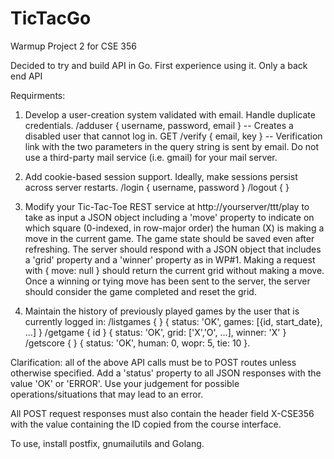 # TicTacGo
Warmup Project 2 for CSE 356

Decided to try and build API in Go. First experience using it. Only a back end API

Requirments:

1. Develop a user-creation system validated with email. Handle duplicate credentials.
/adduser { username, password, email } -- Creates a disabled user that cannot log in.
GET /verify { email, key } -- Verification link with the two parameters in the query string is sent by email. Do not use a third-party mail service (i.e. gmail) for your mail server.

2. Add cookie-based session support. Ideally, make sessions persist across server restarts.
/login { username, password }
/logout { }

3. Modify your Tic-Tac-Toe REST service at http://yourserver/ttt/play to take as input a JSON object including a 'move' property to indicate on which square (0-indexed, in row-major order) the human (X) is making a move in the current game. The game state should be saved even after refreshing. The server should respond with a JSON object that includes a 'grid' property and a 'winner' property as in WP#1. Making a request with { move: null } should return the current grid without making a move. Once a winning or tying move has been sent to the server, the server should consider the game completed and reset the grid. 

4. Maintain the history of previously played games by the user that is currently logged in:
/listgames { }
  { status: 'OK', games: [{id, start_date}, …] }
/getgame { id }
  { status: 'OK', grid: ['X','O', …], winner: 'X' }
/getscore { }
  { status: 'OK', human: 0, wopr: 5, tie: 10 }.

Clarification: all of the above API calls must be to POST routes unless otherwise specified. Add a 'status' property to all JSON responses with the value 'OK' or 'ERROR'. Use your judgement for possible operations/situations that may lead to an error.

All POST request responses must also contain the header field X-CSE356 with the value containing the ID copied from the course interface. 

To use, install postfix, gnumailutils and Golang.
